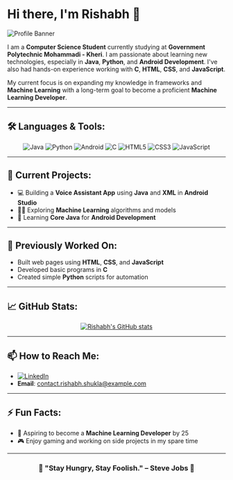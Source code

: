 # Hi there, I'm Rishabh 👋

![Profile Banner](https://user-images.githubusercontent.com/placeholder/banner.png)

I am a **Computer Science Student** currently studying at **Government Polytechnic Mohammadi - Kheri**. I am passionate about learning new technologies, especially in **Java**, **Python**, and **Android Development**. I've also had hands-on experience working with **C**, **HTML**, **CSS**, and **JavaScript**.

My current focus is on expanding my knowledge in frameworks and **Machine Learning** with a long-term goal to become a proficient **Machine Learning Developer**.

---

## 🛠️ Languages & Tools:

<div align="center">
  
![Java](https://img.shields.io/badge/Java-ED8B00?style=for-the-badge&logo=java&logoColor=white)
![Python](https://img.shields.io/badge/Python-3776AB?style=for-the-badge&logo=python&logoColor=white)
![Android](https://img.shields.io/badge/Android-3DDC84?style=for-the-badge&logo=android&logoColor=white)
![C](https://img.shields.io/badge/C-00599C?style=for-the-badge&logo=c&logoColor=white)
![HTML5](https://img.shields.io/badge/HTML5-E34F26?style=for-the-badge&logo=html5&logoColor=white)
![CSS3](https://img.shields.io/badge/CSS3-1572B6?style=for-the-badge&logo=css3&logoColor=white)
![JavaScript](https://img.shields.io/badge/JavaScript-F7DF1E?style=for-the-badge&logo=javascript&logoColor=black)
  
</div>

---

## 🔭 Current Projects:

- 💻 Building a **Voice Assistant App** using **Java** and **XML** in **Android Studio**
- 🧑‍💻 Exploring **Machine Learning** algorithms and models
- 🌱 Learning **Core Java** for **Android Development**

---

## 🌱 Previously Worked On:

- Built web pages using **HTML**, **CSS**, and **JavaScript**
- Developed basic programs in **C**
- Created simple **Python** scripts for automation

---

## 📈 GitHub Stats:

<div align="center">

[![Rishabh's GitHub stats](https://github-readme-stats.vercel.app/api?username=rishabh-ml&show_icons=true&theme=radical)](https://github.com/rishabh-ml/github-readme-stats)
  
</div>

---

## 📫 How to Reach Me:

- [![LinkedIn](https://img.shields.io/badge/LinkedIn-blue?style=for-the-badge&logo=linkedin)](https://www.linkedin.com/in/YourLinkedInUsername)
- **Email**: contact.rishabh.shukla@example.com

---

## ⚡ Fun Facts:

- 🚀 Aspiring to become a **Machine Learning Developer** by 25
- 🎮 Enjoy gaming and working on side projects in my spare time

---

<div align="center">

### 🌟 "Stay Hungry, Stay Foolish." – Steve Jobs 🌟

</div>
